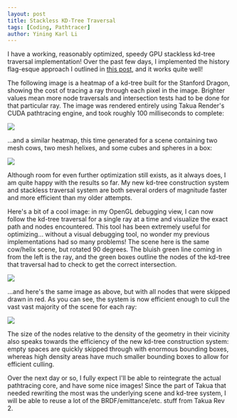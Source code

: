 ```yaml
---
layout: post
title: Stackless KD-Tree Traversal
tags: [Coding, Pathtracer]
author: Yining Karl Li
---
```


I have a working, reasonably optimized, speedy GPU stackless kd-tree traversal implementation! Over the past few days, I implemented the history flag-esque approach I outlined in [this post](http://blog.yiningkarlli.com/2012/09/thoughts-on-stackless-kd-tree-traversal.html), and it works quite well!

The following image is a heatmap of a kd-tree built for the Stanford Dragon, showing the cost of tracing a ray through each pixel in the image. Brighter values mean more node traversals and intersection tests had to be done for that particular ray. The image was rendered entirely using Takua Render's CUDA pathtracing engine, and took roughly 100 milliseconds to complete:

[![]({{site.url}}/content/images/2013/Feb/dragon.png)]({{site.url}}/content/images/2013/Feb/dragon.png)

...and a similar heatmap, this time generated for a scene containing two mesh cows, two mesh helixes, and some cubes and spheres in a box:

[![]({{site.url}}/content/images/2013/Feb/cow.png)]({{site.url}}/content/images/2013/Feb/cow.png)

Although room for even further optimization still exists, as it always does, I am quite happy with the results so far. My new kd-tree construction system and stackless traversal system are both several orders of magnitude faster and more efficient than my older attempts.

Here's a bit of a cool image: in my OpenGL debugging view, I can now follow the kd-tree traversal for a single ray at a time and visualize the exact path and nodes encountered. This tool has been extremely useful for optimizing... without a visual debugging tool, no wonder my previous implementations had so many problems! The scene here is the same cow/helix scene, but rotated 90 degrees. The bluish green line coming in from the left is the ray, and the green boxes outline the nodes of the kd-tree that traversal had to check to get the correct intersection.

[![]({{site.url}}/content/images/2013/Feb/kdboxes_notree.png)]({{site.url}}/content/images/2013/Feb/kdboxes_notree.png)

...and here's the same image as above, but with all nodes that were skipped drawn in red. As you can see, the system is now efficient enough to cull the vast vast majority of the scene for each ray:

[![]({{site.url}}/content/images/2013/Feb/kdboxes_yestree.png)]({{site.url}}/content/images/2013/Feb/kdboxes_yestree.png)

The size of the nodes relative to the density of the geometry in their vicinity also speaks towards the efficiency of the new kd-tree construction system: empty spaces are quickly skipped through with enormous bounding boxes, whereas high density areas have much smaller bounding boxes to allow for efficient culling.

Over the next day or so, I fully expect I'll be able to reintegrate the actual pathtracing core, and have some nice images! Since the part of Takua that needed rewriting the most was the underlying scene and kd-tree system, I will be able to reuse a lot of the BRDF/emittance/etc. stuff from Takua Rev 2.
